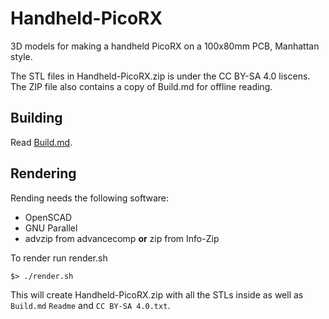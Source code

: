 # Handheld-PicoRX
3D models for making a handheld PicoRX on a 100x80mm PCB, Manhattan style.

The STL files in Handheld-PicoRX.zip is under the CC BY-SA 4.0 liscens. The ZIP file also contains a copy of Build.md for offline reading.

## Building
Read [Build.md](Build.md).

## Rendering

Rending needs the following software:

* OpenSCAD
* GNU Parallel
* advzip from advancecomp **or** zip from Info-Zip

To render run render.sh

```
$> ./render.sh
```

This will create Handheld-PicoRX.zip with all the STLs inside as well as `Build.md` `Readme` and `CC BY-SA 4.0.txt`.

